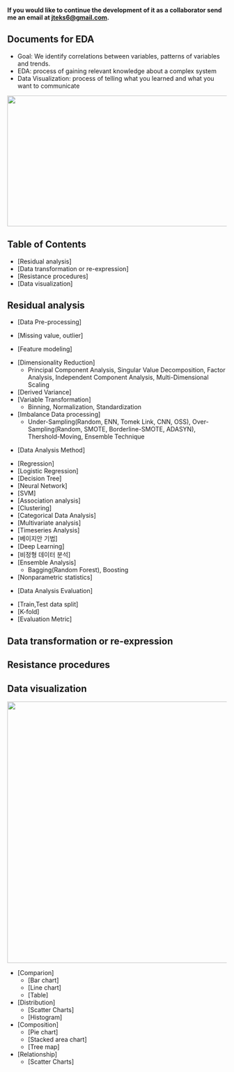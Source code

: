 **If you would like to continue the development of it as a collaborator send me an email at jteks6@gmail.com.**

## Documents for EDA
 * Goal: We identify correlations between variables, patterns of variables and trends.
 * EDA: process of gaining relevant knowledge about a complex system
 * Data Visualization: process of telling what you learned and what you want to communicate
 
 <p align="center"><img src="https://www.mdpi.com/ijgi/ijgi-06-00368/article_deploy/html/images/ijgi-06-00368-g001-550.jpg" width="600" height="300"/>
 
## Table of Contents
 * [Residual analysis]
 * [Data transformation or re-expression]
 * [Resistance procedures]
 * [Data visualization]

## Residual analysis
 * [Data Pre-processing]
  + [Missing value, outlier]
 * [Feature modeling]
  + [Dimensionality Reduction]
    - Principal Component Analysis, Singular Value Decomposition, Factor Analysis, Independent Component Analysis, Multi-Dimensional Scaling
  + [Derived Variance]
  + [Variable Transformation]
    - Binning, Normalization, Standardization
  + [Imbalance Data processing]
    - Under-Sampling(Random, ENN, Tomek Link, CNN, OSS), Over-Sampling(Random, SMOTE, Borderline-SMOTE, ADASYN), Thershold-Moving, Ensemble Technique
 * [Data Analysis Method]
  + [Regression]
  + [Logistic Regression]
  + [Decision Tree]
  + [Neural Network]
  + [SVM]
  + [Association analysis]
  + [Clustering]
  + [Categorical Data Analysis]
  + [Multivariate analysis]
  + [Timeseries Analysis]
  + [베이지안 기법]
  + [Deep Learning]
  + [비정형 데이터 분석]
  + [Ensemble Analysis]
    - Bagging(Random Forest), Boosting
  + [Nonparametric statistics]
 * [Data Analysis Evaluation]
  + [Train,Test data split]
  + [K-fold]
  + [Evaluation Metric] 

## Data transformation or re-expression
 
## Resistance procedures
 
## Data visualization
  <p align="center"><img src="https://miro.medium.com/max/691/1*0Dlh-uB5wY-vNg3r1xt_mw.png" width="1000" height="600"/>

* [Comparion]
  + [Bar chart]
  + [Line chart]
  + [Table]
* [Distribution]
  + [Scatter Charts]
  + [Histogram]
* [Composition]
  + [Pie chart]
  + [Stacked area chart]
  + [Tree map]
* [Relationship]
  + [Scatter Charts]
